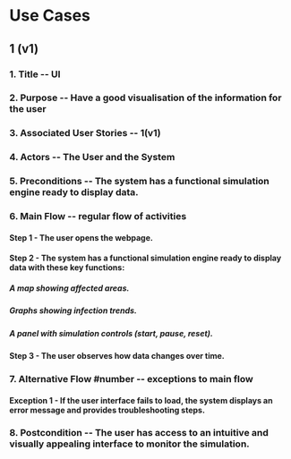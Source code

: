 # Use Cases

## 1 (v1)

### 1. Title -- UI

### 2. Purpose -- Have a good visualisation of the information for the user

### 3. Associated User Stories -- 1(v1)

### 4. Actors -- The User and the System

### 5. Preconditions -- The system has a functional simulation engine ready to display data. 

### 6. Main Flow -- regular flow of activities

#### Step 1 - The user opens the webpage.

#### Step 2 - The system has a functional simulation engine ready to display data with these key functions: 

##### A map showing affected areas. 

##### Graphs showing infection trends. 

##### A panel with simulation controls (start, pause, reset). 

#### Step 3 - The user observes how data changes over time. 

### 7. Alternative Flow #number -- exceptions to main flow

#### Exception 1 - If the user interface fails to load, the system displays an error message and provides troubleshooting steps. 

### 8. Postcondition -- The user has access to an intuitive and visually appealing interface to monitor the simulation. 
